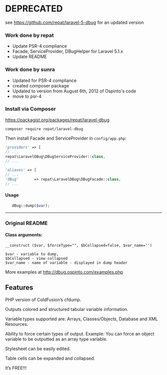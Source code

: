 # DEPRECATED
see https://github.com/repat/laravel-5-dbug for an updated version

### Work done by repat
* Update PSR-4 compliance
* Facade, ServiceProvider, DBugHelper for Laravel 5.1.x
* Update README

### Work done by sunra
* Updated for PSR-4 compliance
* created composer package
* Updated to version from August 6th, 2012 of Ospinto's code
* move to psr-4

### Install via Composer 
https://packagist.org/packages/repat/laravel-dbug

`composer require repat/laravel-dbug`

Then install Facade and ServiceProvider in `config/app.php`:

```php
'providers' => [
// ...
repat\LaravelDBug\DBugServiceProvider::class,
// ...
```

```php
'aliases' => [
// ...
'dBug'       => repat\LaravelDBug\DBugFacade::class,
// ...
```

#### Usage

```php
   dBug::dump($var);

```
---

### Original README

#### Class arguments:

    __construct ($var, $forceType="", $bCollapsed=false, $var_name='')

    $var - variable to dump,
    $bCollapsed - view collapsed
    $var_name - name of variable - displayed in dump header



More examples at http://dbug.ospinto.com/examples.php

## Features

PHP version of ColdFusion’s cfdump.

Outputs colored and structured tabular variable information.

Variable types supported are: Arrays, Classes/Objects, Database and XML Resources.

Ability to force certain types of output. Example: You can force an
object variable to be outputted as an array type variable.

Stylesheet can be easily edited.

Table cells can be expanded and collapsed.

It’s FREE!!!
